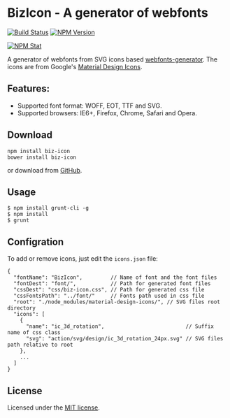 BizIcon - A generator of webfonts
===============

[![Build Status][travis-image]][travis-url]
[![NPM Version][npm-image]][npm-url]

[![NPM Stat][npm-stat-image]][npm-stat-url]

A generator of webfonts from SVG icons based [webfonts-generator](https://github.com/sunflowerdeath/webfonts-generator). The icons are from Google's [Material Design Icons](https://github.com/google/material-design-icons).

Features:
--------
* Supported font format: WOFF, EOT, TTF and SVG.
* Supported browsers: IE6+, Firefox, Chrome, Safari and Opera.

Download
--------

    npm install biz-icon
    bower install biz-icon

or download from [GitHub](https://github.com/bizdevfe/biz-icon/releases).

Usage
--------

    $ npm install grunt-cli -g
    $ npm install
    $ grunt

Configration
--------
To add or remove icons, just edit the `icons.json` file:

    {
	  "fontName": "BizIcon",         // Name of font and the font files
      "fontDest": "font/",           // Path for generated font files
      "cssDest": "css/biz-icon.css", // Path for generated css file
      "cssFontsPath": "../font/"     // Fonts path used in css file
      "root": "./node_modules/material-design-icons/", // SVG files root directory
      "icons": [
        {
          "name": "ic_3d_rotation",                          // Suffix name of css class
          "svg": "action/svg/design/ic_3d_rotation_24px.svg" // SVG files path relative to root
        },
		...
      ]
    }

License
-------
Licensed under the [MIT license](http://opensource.org/licenses/MIT).

[travis-image]: https://travis-ci.org/bizdevfe/biz-icon.svg
[travis-url]: https://travis-ci.org/bizdevfe/biz-icon
[npm-image]: http://img.shields.io/npm/v/biz-icon.svg
[npm-url]: https://npmjs.org/package/biz-icon
[npm-stat-image]: https://nodei.co/npm/biz-icon.png?downloads=true
[npm-stat-url]: https://nodei.co/npm/biz-icon